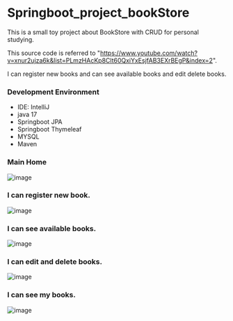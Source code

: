 # Springboot_project_bookStore

This is a small toy project about BookStore with CRUD for personal studying.

This source code is referred to "https://www.youtube.com/watch?v=xnur2ujza6k&list=PLmzHAcKp8Clt60QxiYxEsjfAB3EXrBEgP&index=2".


I can register new books and can see available books and edit delete books.

### Development Environment
- IDE: IntelliJ
- java 17
- Springboot JPA
- Springboot Thymeleaf
- MYSQL
- Maven

### Main Home
![image](https://github.com/Tesssssssssy/Springboot_project_bookStore/assets/105422037/71e397a6-a0c1-4514-8bd3-224cbd5de875)

### I can register new book.
![image](https://github.com/Tesssssssssy/Springboot_project_bookStore/assets/105422037/4fc79b62-8932-46f9-ab48-657e2aed1e8b)

### I can see available books.
![image](https://github.com/Tesssssssssy/Springboot_project_bookStore/assets/105422037/df3982c1-4c65-425c-86d5-89c402031da8)

### I can edit and delete books.
![image](https://github.com/Tesssssssssy/Springboot_project_bookStore/assets/105422037/9d58fb83-8c7e-47a4-8f23-2f66acdf121d)

### I can see my books.
![image](https://github.com/Tesssssssssy/Springboot_project_bookStore/assets/105422037/76ba3c65-6170-46d0-8954-59a15041c85b)


